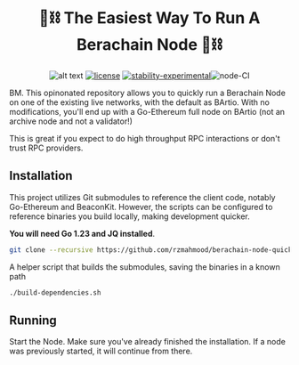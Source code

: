 <div align="center">

# 🐻⛓️ The Easiest Way To Run A Berachain Node 🐻⛓️



![alt text](./assets//hero.png)
[![license](https://img.shields.io/badge/license-MIT-blue.svg)](./LICENSE)
[![stability-experimental](https://img.shields.io/badge/stability-experimental-orange.svg)](https://github.com/mkenney/software-guides/blob/master/STABILITY-BADGES.md#experimental)![node-CI](https://github.com/rzmahmood/berachain-node-quickstart/actions/workflows/node.yml/badge.svg)
</div>

BM. This opinonated repository allows you to quickly run a Berachain Node on one of the existing live networks, with the default as BArtio. With no modifications, you'll end up with a Go-Ethereum full node on BArtio (not an archive node and not a validator!)

This is great if you expect to do high throughput RPC interactions or don't trust RPC providers.

## Installation
This project utilizes Git submodules to reference the client code, notably Go-Ethereum and BeaconKit.
However, the scripts can be configured to reference binaries you build locally, making development quicker.

 **You will need Go 1.23 and JQ installed**.

 ```bash
git clone --recursive https://github.com/rzmahmood/berachain-node-quickstart.git
```

A helper script that builds the submodules, saving the binaries in a known path

```bash
./build-dependencies.sh
```

## Running
Start the Node. Make sure you've already finished the installation. If a node was previously started, it will continue from there.


